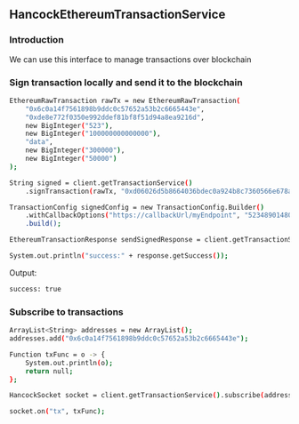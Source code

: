 ## HancockEthereumTransactionService

### Introduction

We can use this interface to manage transactions over blockchain

### Sign transaction locally and send it to the blockchain

```bash
EthereumRawTransaction rawTx = new EthereumRawTransaction(
    "0x6c0a14f7561898b9ddc0c57652a53b2c6665443e",
    "0xde8e772f0350e992ddef81bf8f51d94a8ea9216d",
    new BigInteger("523"),
    new BigInteger("100000000000000"),
    "data",
    new BigInteger("300000"),
    new BigInteger("50000")
);

String signed = client.getTransactionService()
    .signTransaction(rawTx, "0xd06026d5b8664036bdec0a924b8c7360566e678a2291e9440156365b040a7b83");

TransactionConfig signedConfig = new TransactionConfig.Builder()
    .withCallbackOptions("https://callbackUrl/myEndpoint", "52348901480917420194790134")
    .build();

EthereumTransactionResponse sendSignedResponse = client.getTransactionService().sendSignedTransaction(signed, signedConfig);

System.out.println("success:" + response.getSuccess());
```

Output:
```bash
success: true
```

### Subscribe to transactions

```bash
ArrayList<String> addresses = new ArrayList();
addresses.add("0x6c0a14f7561898b9ddc0c57652a53b2c6665443e");

Function txFunc = o -> {
    System.out.println(o);
    return null;
};

HancockSocket socket = client.getTransactionService().subscribe(addresses, "");

socket.on("tx", txFunc);
```
